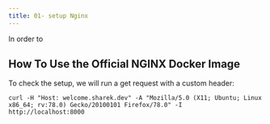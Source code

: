 ```yaml
---
title: 01- setup Nginx
---
```


In order to 

## How To Use the Official NGINX Docker Image


To check the setup, we will run a get request with a custom header:
```shell
curl -H "Host: welcome.sharek.dev" -A "Mozilla/5.0 (X11; Ubuntu; Linux x86_64; rv:78.0) Gecko/20100101 Firefox/78.0" -I 
http://localhost:8000 
```
